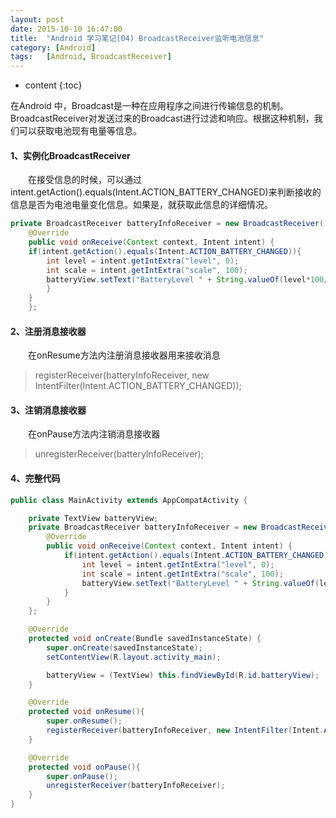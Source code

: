 ```yaml
---
layout: post
date: 2015-10-10 16:47:00
title:  "Android 学习笔记(04) BroadcastReceiver监听电池信息"
category: [Android]
tags:   [Android, BroadcastReceiver]
---
```


* content
{:toc}

在Android 中，Broadcast是一种在应用程序之间进行传输信息的机制。BroadcastReceiver对发送过来的Broadcast进行过滤和响应。根据这种机制，我们可以获取电池现有电量等信息。

#### **1、实例化BroadcastReceiver**

　　在接受信息的时候，可以通过intent.getAction().equals(Intent.ACTION_BATTERY_CHANGED)来判断接收的信息是否为电池电量变化信息。如果是，就获取此信息的详细情况。

```java
private BroadcastReceiver batteryInfoReceiver = new BroadcastReceiver() {
    @Override
    public void onReceive(Context context, Intent intent) {
	if(intent.getAction().equals(Intent.ACTION_BATTERY_CHANGED)){
	    int level = intent.getIntExtra("level", 0);
	    int scale = intent.getIntExtra("scale", 100);
	    batteryView.setText("BatteryLevel " + String.valueOf(level*100/scale)+"%");
	    }
	}
    };
```

#### **2、注册消息接收器**

　　在onResume方法内注册消息接收器用来接收消息

>registerReceiver(batteryInfoReceiver, new IntentFilter(Intent.ACTION_BATTERY_CHANGED));

#### **3、注销消息接收器**

　　在onPause方法内注销消息接收器

>unregisterReceiver(batteryInfoReceiver); 

#### **4、完整代码**

```java
public class MainActivity extends AppCompatActivity {

    private TextView batteryView;
    private BroadcastReceiver batteryInfoReceiver = new BroadcastReceiver() {
        @Override
        public void onReceive(Context context, Intent intent) {
            if(intent.getAction().equals(Intent.ACTION_BATTERY_CHANGED)){
                int level = intent.getIntExtra("level", 0);
                int scale = intent.getIntExtra("scale", 100);
                batteryView.setText("BatteryLevel " + String.valueOf(level*100/scale)+"%");
            }
        }
    };

    @Override
    protected void onCreate(Bundle savedInstanceState) {
        super.onCreate(savedInstanceState);
        setContentView(R.layout.activity_main);

        batteryView = (TextView) this.findViewById(R.id.batteryView);
    }

    @Override
    protected void onResume(){
        super.onResume();
        registerReceiver(batteryInfoReceiver, new IntentFilter(Intent.ACTION_BATTERY_CHANGED));
    }

    @Override
    protected void onPause(){
        super.onPause();
        unregisterReceiver(batteryInfoReceiver);
    }
}
```
